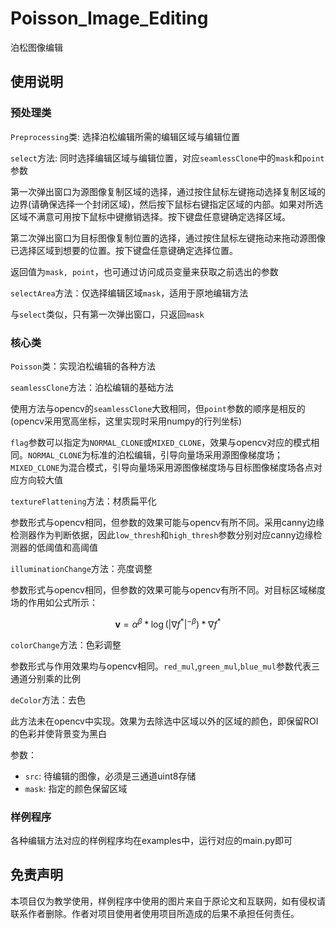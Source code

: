 # Poisson_Image_Editing

泊松图像编辑

## 使用说明

### 预处理类

`Preprocessing`类: 选择泊松编辑所需的编辑区域与编辑位置

`select`方法: 同时选择编辑区域与编辑位置，对应`seamlessClone`中的`mask`和`point`参数

第一次弹出窗口为源图像复制区域的选择，通过按住鼠标左键拖动选择复制区域的边界(请确保选择一个封闭区域)，然后按下鼠标右键指定区域的内部。如果对所选区域不满意可用按下鼠标中键撤销选择。按下键盘任意键确定选择区域。

第二次弹出窗口为目标图像复制位置的选择，通过按住鼠标左键拖动来拖动源图像已选择区域到想要的位置。按下键盘任意键确定选择位置。

返回值为`mask, point`，也可通过访问成员变量来获取之前选出的参数

`selectArea`方法：仅选择编辑区域`mask`，适用于原地编辑方法

与`select`类似，只有第一次弹出窗口，只返回`mask`

### 核心类

`Poisson`类：实现泊松编辑的各种方法

`seamlessClone`方法：泊松编辑的基础方法

使用方法与opencv的`seamlessClone`大致相同，但`point`参数的顺序是相反的(opencv采用宽高坐标，这里实现时采用numpy的行列坐标)

`flag`参数可以指定为`NORMAL_CLONE`或`MIXED_CLONE`，效果与opencv对应的模式相同。`NORMAL_CLONE`为标准的泊松编辑，引导向量场采用源图像梯度场；`MIXED_CLONE`为混合模式，引导向量场采用源图像梯度场与目标图像梯度场各点对应方向较大值

`textureFlattening`方法：材质扁平化

参数形式与opencv相同，但参数的效果可能与opencv有所不同。采用canny边缘检测器作为判断依据，因此`low_thresh`和`high_thresh`参数分别对应canny边缘检测器的低阈值和高阈值

`illuminationChange`方法：亮度调整

参数形式与opencv相同，但参数的效果可能与opencv有所不同。对目标区域梯度场的作用如公式所示：

$$\mathbf{v} = \alpha^\beta *\log(|\nabla f^*|^{-\beta})*\nabla f^*$$

`colorChange`方法：色彩调整

参数形式与作用效果均与opencv相同。`red_mul`,`green_mul`,`blue_mul`参数代表三通道分别乘的比例

`deColor`方法：去色

此方法未在opencv中实现。效果为去除选中区域以外的区域的颜色，即保留ROI的色彩并使背景变为黑白

参数：

- `src`: 待编辑的图像，必须是三通道uint8存储
- `mask`: 指定的颜色保留区域

### 样例程序

各种编辑方法对应的样例程序均在examples中，运行对应的main.py即可

## 免责声明

本项目仅为教学使用，样例程序中使用的图片来自于原论文和互联网，如有侵权请联系作者删除。作者对项目使用者使用项目所造成的后果不承担任何责任。

